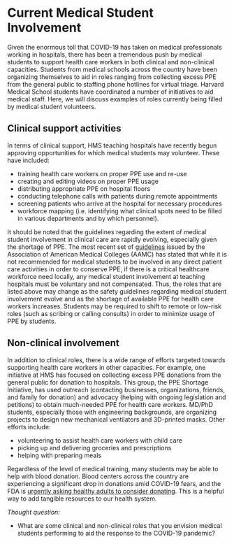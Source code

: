 # Current Medical Student Involvement

Given the enormous toll that COVID-19 has taken on medical professionals working in hospitals, there has been a tremendous push by medical students to support health care workers in both clinical and non-clinical capacities.  Students from medical schools across the country have been organizing themselves to aid in roles ranging from collecting excess PPE from the general public to staffing phone hotlines for virtual triage.  Harvard Medical School students have coordinated a number of initiatives to aid medical staff.  Here, we will discuss examples of roles currently being filled by medical student volunteers. 

## Clinical support activities

In terms of clinical support, HMS teaching hospitals have recently begun approving opportunities for which medical students may volunteer.  These have included:

* training health care workers on proper PPE use and re-use
* creating and editing videos on proper PPE usage
* distributing appropriate PPE on hospital floors
* conducting telephone calls with patients during remote appointments
* screening patients who arrive at the hospital for necessary procedures
* workforce mapping \(i.e. identifying what clinical spots need to be filled in various departments and by which personnel\).

It should be noted that the guidelines regarding the extent of medical student involvement in clinical care are rapidly evolving, especially given the shortage of PPE.  The most recent set of [guidelines](https://www.aamc.org/system/files/2020-03/Interim%20Guidance%20on%20medical%20students%20voluntary%20participation%203.23%20Final.pdf) issued by the Association of American Medical Colleges \(AAMC\) has stated that while it is not recommended for medical students to be involved in any direct patient care activities in order to conserve PPE, if there is a critical healthcare workforce need locally, any medical student involvement at teaching hospitals must be voluntary and not compensated. Thus, the roles that are listed above may change as the safety guidelines regarding medical student involvement evolve and as the shortage of available PPE for health care workers increases.  Students may be required to shift to remote or low-risk roles \(such as scribing or calling consults\) in order to minimize usage of PPE by students.

## Non-clinical involvement

In addition to clinical roles, there is a wide range of efforts targeted towards supporting health care workers in other capacities. For example, one initiative at HMS has focused on collecting excess PPE donations from the general public for donation to hospitals. This group, the PPE Shortage Initiative, has used outreach \(contacting businesses, organizations, friends, and family for donation\) and advocacy \(helping with ongoing legislation and petitions\) to obtain much-needed PPE for health care workers. MD/PhD students, especially those with engineering backgrounds, are organizing projects to design new mechanical ventilators and 3D-printed masks. Other efforts include:

* volunteering to assist health care workers with child care
* picking up and delivering groceries and prescriptions
* helping with preparing meals

Regardless of the level of medical training, many students may be able to help with blood donation. Blood centers across the country are experiencing a significant drop in donations amid COVID-19 fears, and the FDA is [urgently asking healthy adults to consider donating](https://abcnews.go.com/Politics/fda-worried-blood-shortage-donation-drives-canceled-amid/story?id=69581026). This is a helpful way to add tangible resources to our health system.

_Thought question:_

* What are some clinical and non-clinical roles that you envision medical students performing to aid the response to the COVID-19 pandemic? 

